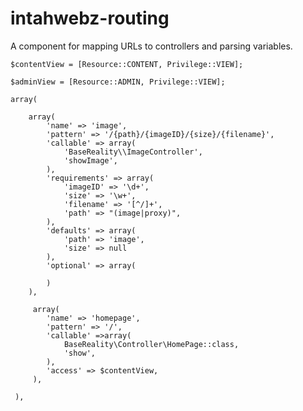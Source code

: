 intahwebz-routing
=================

A component for mapping URLs to controllers and parsing variables.


    $contentView = [Resource::CONTENT, Privilege::VIEW];

    $adminView = [Resource::ADMIN, Privilege::VIEW];

    array(

        array(
            'name' => 'image',
            'pattern' => '/{path}/{imageID}/{size}/{filename}',
            'callable' => array(
                'BaseReality\\ImageController',
                'showImage',
            ),
            'requirements' => array(
                'imageID' => '\d+',
                'size' => '\w+',
                'filename' => '[^/]+',
                'path' => "(image|proxy)",
            ),
            'defaults' => array(
                'path' => 'image',
                'size' => null
            ),
            'optional' => array(
        
            )
        ),
        
         array(
            'name' => 'homepage',
            'pattern' => '/',
            'callable' =>array(
                BaseReality\Controller\HomePage::class,
                'show',
            ),
            'access' => $contentView,
         ),
     
     ),
    
```